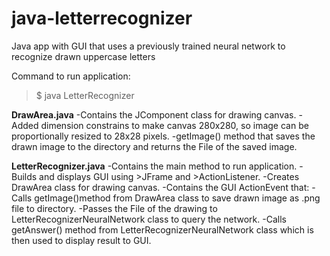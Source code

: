 # java-letterrecognizer
Java app with GUI that uses a previously trained neural network to recognize drawn uppercase letters

Command to run application: 
>$ java LetterRecognizer

**DrawArea.java**
-Contains the JComponent class for drawing canvas.
-Added dimension constrains to make canvas 280x280, so image can be proportionally resized to 28x28 pixels. 
-getImage() method that saves the drawn image to the directory and returns the File of the saved image.

**LetterRecognizer.java**
-Contains the main method to run application.
-Builds and displays GUI using >JFrame and >ActionListener.
-Creates DrawArea class for drawing canvas.
-Contains the GUI ActionEvent that:
 -Calls getImage()method from DrawArea class to save drawn image as .png file to directory.
 -Passes the File of the drawing to LetterRecognizerNeuralNetwork class to query the network. 
 -Calls getAnswer() method from LetterRecognizerNeuralNetwork class which is then used to display result to GUI.
